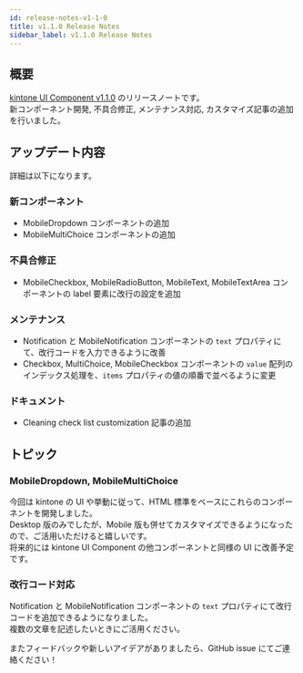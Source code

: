 ```yaml
---
id: release-notes-v1-1-0
title: v1.1.0 Release Notes
sidebar_label: v1.1.0 Release Notes
---
```


## 概要

[kintone UI Component v1.1.0](https://github.com/kintone-labs/kintone-ui-component/releases/tag/v1.1.0) のリリースノートです。<br/>
新コンポーネント開発, 不具合修正, メンテナンス対応, カスタマイズ記事の追加を行いました。

## アップデート内容

詳細は以下になります。

### 新コンポーネント
- MobileDropdown コンポーネントの追加
- MobileMultiChoice コンポーネントの追加

### 不具合修正
- MobileCheckbox, MobileRadioButton, MobileText, MobileTextArea コンポーネントの label 要素に改行の設定を追加

### メンテナンス
- Notification と MobileNotification コンポーネントの `text` プロパティにて、改行コードを入力できるように改善
- Checkbox, MultiChoice, MobileCheckbox コンポーネントの `value` 配列のインデックス処理を、`items` プロパティの値の順番で並べるように変更

### ドキュメント
- Cleaning check list customization 記事の追加

## トピック
### MobileDropdown, MobileMultiChoice
今回は kintone の UI や挙動に従って、HTML 標準をベースにこれらのコンポーネントを開発しました。<br/>
Desktop 版のみでしたが、Mobile 版も併せてカスタマイズできるようになったので、ご活用いただけると嬉しいです。<br/>
将来的には kintone UI Component の他コンポーネントと同様の UI に改善予定です。

### 改行コード対応
Notification と MobileNotification コンポーネントの `text` プロパティにて改行コードを追加できるようになりました。<br/>
複数の文章を記述したいときにご活用ください。

またフィードバックや新しいアイデアがありましたら、GitHub issue にてご連絡ください！
